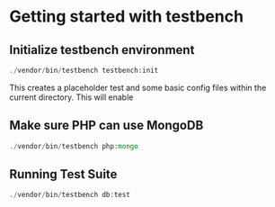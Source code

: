 # Getting started with testbench

## Initialize testbench environment

``` php
./vendor/bin/testbench testbench:init
```

This creates a placeholder test and some basic config files within the current directory. This will enable 


## Make sure PHP can use MongoDB

``` php
./vendor/bin/testbench php:mongo
```

## Running Test Suite

``` php
./vendor/bin/testbench db:test
```
